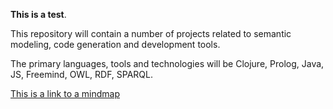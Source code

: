 **This is a test**.

This repository will contain a number of projects related to semantic modeling, code generation and development tools.

The primary languages, tools and technologies will be Clojure, Prolog, Java, JS, Freemind, OWL, RDF, SPARQL.

[This is a link to a mindmap](http://github.com/nickmain/Anaphor/raw/master/freemind/mindmap.html?../mindmaps/Clojure.mm "Clojure.mm") 